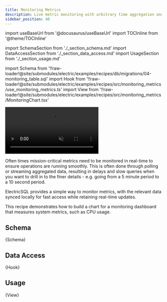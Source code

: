 ```yaml
---
title: Monitoring Metrics
description: Live metric monitoring with arbitrary time aggregation and view window
sidebar_position: 40
---
```


import useBaseUrl from '@docusaurus/useBaseUrl'
import TOCInline from '@theme/TOCInline'

import SchemaSection from './_section_schema.md'
import DataAccessSection from './_section_data_access.md'
import UsageSection from './_section_usage.md'

import Schema from '!!raw-loader!@site/submodules/electric/examples/recipes/db/migrations/04-monitoring_table.sql'
import Hook from '!!raw-loader!@site/submodules/electric/examples/recipes/src/monitoring_metrics/use_monitoring_metrics.ts'
import View from '!!raw-loader!@site/submodules/electric/examples/recipes/src/monitoring_metrics/MonitoringChart.tsx'

<video className="w-full mx-auto" autoPlay={true} loop muted playsInline>
  <source src={useBaseUrl('/videos/recipes/monitoring-metrics.mp4')} />
</video>

Often times mission-critical metrics need to be monitored in real-time to ensure operations are running smoothly. This is often done through polling or streaming aggregated data, resulting in delays and slow queries when you want to drill in to the finer details - e.g. going from a 5 minute period to a 10 second period.

ElectricSQL provides a simple way to monitor metrics, with the relevant data synced locally for fast access while retaining real-time updates.

This recipe demonstrates how to build a chart for a monitoring dashboard that measures system metrics, such as CPU usage.

<TOCInline toc={toc} />

## Schema
<SchemaSection />

<CodeBlock language="sql">
  {Schema}
</CodeBlock>

## Data Access
<DataAccessSection />

<CodeBlock language="ts">
  {Hook}
</CodeBlock>

## Usage
<UsageSection />

<CodeBlock language="tsx">
  {View}
</CodeBlock>

